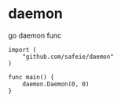 daemon
======

go daemon func

```
import (
    "github.com/safeie/daemon"
)

func main() {
    daemon.Daemon(0, 0)
}
```
